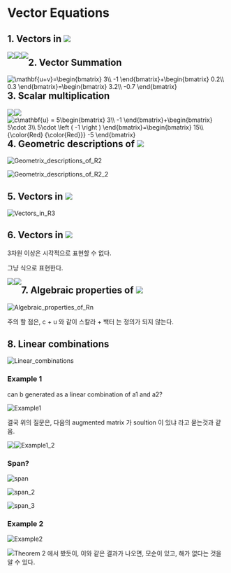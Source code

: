 # Vector Equations

## 1. Vectors in <img src="https://render.githubusercontent.com/render/math?math=\huge R^2">

<img style="float: left;" src="https://render.githubusercontent.com/render/math?math=\huge %5Cmathbf%7Bu%7D%20%3D%20%5Cbegin%7Bbmatrix%7D%203%5C%5C%20-1%20%5Cend%7Bbmatrix%7D"><img style="float: left;" src="https://render.githubusercontent.com/render/math?math=\huge %5Cmathbf%7Bv%7D%20%3D%20%5Cbegin%7Bbmatrix%7D%200.2%5C%5C%200.3%20%5Cend%7Bbmatrix%7D"><img style="float: left;" src="https://render.githubusercontent.com/render/math?math=\huge %5Cmathbf%7Bw%7D%20%3D%20%5Cbegin%7Bbmatrix%7D%20w_1%5C%5C%20w_2%20%5Cend%7Bbmatrix%7D">







## 2. Vector Summation

<img style="float: left;" src="https://latex.codecogs.com/gif.latex?\dpi{150}&space;\mathbf{u&plus;v}=\begin{bmatrix}&space;3\\&space;-1&space;\end{bmatrix}&plus;\begin{bmatrix}&space;0.2\\&space;0.3&space;\end{bmatrix}=\begin{bmatrix}&space;3.2\\&space;-0.7&space;\end{bmatrix}" title="\mathbf{u+v}=\begin{bmatrix} 3\\ -1 \end{bmatrix}+\begin{bmatrix} 0.2\\ 0.3 \end{bmatrix}=\begin{bmatrix} 3.2\\ -0.7 \end{bmatrix}" />

## 3. Scalar multiplication

<img style="float: left;" src="https://render.githubusercontent.com/render/math?math=\huge c%3D5"> 

<img style="float: left;" src="https://render.githubusercontent.com/render/math?math=\huge %5Cmathbf%7Bu%7D%20%3D%20%5Cbegin%7Bbmatrix%7D%203%5C%5C%20-1%20%5Cend%7Bbmatrix%7D">

<img style="float: left;" src="https://latex.codecogs.com/gif.latex?\dpi{150}&space;c\mathbf{u}&space;=&space;5\begin{bmatrix}&space;3\\&space;-1&space;\end{bmatrix}&plus;\begin{bmatrix}&space;5\cdot&space;3\\&space;5\cdot&space;\left&space;(&space;-1&space;\right&space;)&space;\end{bmatrix}=\begin{bmatrix}&space;15\\&space;{\color{Red}&space;{\color{Red}}}&space;-5&space;\end{bmatrix}" title="c\mathbf{u} = 5\begin{bmatrix} 3\\ -1 \end{bmatrix}+\begin{bmatrix} 5\cdot 3\\ 5\cdot \left ( -1 \right ) \end{bmatrix}=\begin{bmatrix} 15\\ {\color{Red} {\color{Red}}} -5 \end{bmatrix}" />

## 4. Geometric descriptions of <img src="https://render.githubusercontent.com/render/math?math=\huge R^2">

![Geometrix_descriptions_of_R2](Images/LA3/Geometrix_descriptions_of_R2.png)

![Geometrix_descriptions_of_R2_2](Images/LA3/Geometrix_descriptions_of_R2_2.png)

## 5. Vectors in <img src="https://render.githubusercontent.com/render/math?math=\huge R^3">

![Vectors_in_R3](Images/LA3/Vectors_in_R3.png)

## 6. Vectors in <img src="https://render.githubusercontent.com/render/math?math=\huge R^n">

3차원 이상은 시각적으로 표현할 수 없다.

그냥 식으로 표현한다.

<img style="float: left;" src="https://render.githubusercontent.com/render/math?math=\huge %5Cmathbf%7Bu%7D%3D%5Cbegin%7Bbmatrix%7D%20u_1%5C%5C%20u_2%5C%5C%20...%5C%5C%20u_n%20%5Cend%7Bbmatrix%7D">

<img style="float: left;" src="https://render.githubusercontent.com/render/math?math=\huge %5Cmathbf%7Bu%7D%3D%5Cbegin%7Bpmatrix%7D%20u_1%20%26%20u_2%20%26%20...%20%26%20u_n%20%5Cend%7Bpmatrix%7D">

## 7. Algebraic properties of <img src="https://render.githubusercontent.com/render/math?math=\huge R^n">

![Algebraic_properties_of_Rn](Images/LA3/Algebraic_properties_of_Rn.png)

주의 할 점은, c + u 와 같이 스칼라 + 백터 는 정의가 되지 않는다.

## 8. Linear combinations

![Linear_combinations](Images/LA3/Linear_combinations.png)

### Example 1

can b generated as a linear combination of a1 and a2?

![Example1](Images/LA3/Example1.png)

 결국 위의 질문은, 다음의 augmented matrix 가 soultion 이 있냐 라고 묻는것과 같음.

<img style="float: left;" src="https://render.githubusercontent.com/render/math?math=\huge %5Cbegin%7Bbmatrix%7D%20a_1%20%26%20a_2%20%26%20b%20%5Cend%7Bbmatrix%7D">

![Example1_2](Images/LA3/Example1_2.png)

### Span?

![span](Images/LA3/span.png)

![span_2](Images/LA3/span_2.png)

![span_3](Images/LA3/span_3.png)

### Example 2

![Example2](Images/LA3/Example2.png)

<img style="float: left;" src="https://render.githubusercontent.com/render/math?math=\huge 0%3D-2?">

Theorem 2 에서 봤듯이, 이와 같은 결과가 나오면, 모순이 있고, 해가 없다는 것을 알 수 있다.
